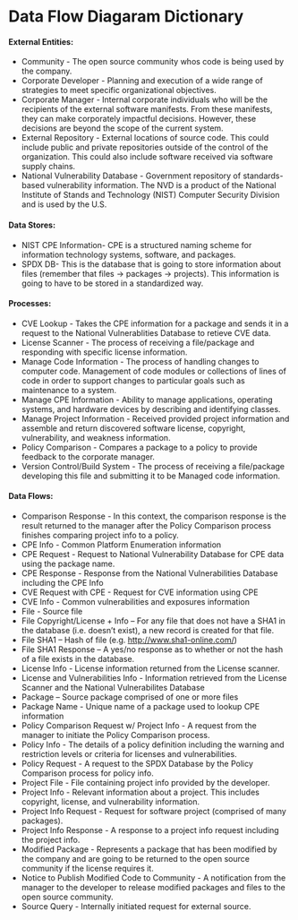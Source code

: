 # Data Flow Diagaram Dictionary

#### External Entities:
 - Community - The open source community whos code is being used by the company.
 - Corporate Developer - Planning and execution of a wide range of strategies to meet specific organizational objectives. 
 - Corporate Manager - Internal corporate individuals who will be the recipients of the external software manifests. From these manifests, they can make corporately impactful decisions. However, these decisions are beyond the scope of the current system. 
 - External Repository - External locations of source code. This could include public and private repositories outside of the control of the organization. This could also include software received via software supply chains.
 - National Vulnerability Database - Government repository of standards-based vulnerability information. The NVD is a product of the National Institute of Stands and Technology (NIST) Computer Security Division and is used by the U.S.

#### Data Stores:
 - NIST CPE Information- CPE is a structured naming scheme for information technology systems, software, and packages.
 - SPDX DB- This is the database that is going to store information about files (remember that files -> packages -> projects). This information is going to have to be stored in a standardized way.

#### Processes:
 - CVE Lookup - Takes the CPE information for a package and sends it in a request to the National Vulnerablities Database to retieve CVE data.
 - License Scanner - The process of receiving a file/package and responding with specific license information.
 - Manage Code Information - The process of handling changes to computer code. Management of code modules or collections of lines of code in order to support changes to particular goals such as maintenance to a system.
 - Manage CPE Information - Ability to manage applications, operating systems, and hardware devices by describing and identifying classes. 
 - Manage Project Information - Received provided project information and assemble and return discovered software license, copyright, vulnerability, and weakness information. 
 - Policy Comparison - Compares a package to a policy to provide feedback to the corporate manager.
 - Version Control/Build System - The process of receiving a file/package developing this file and submitting it to be Managed code information.

#### Data Flows:
 - Comparison Response - In this context, the comparison response is the result returned to the manager after the Policy Comparison process finishes comparing project info to a policy.
 - CPE Info - Common Platform Enumeration information
 - CPE Request - Request to National Vulnerability Database for CPE data using the package name.
 - CPE Response - Response from the National Vulnerabilities Database including the CPE Info
 - CVE Request with CPE - Request for CVE information using CPE
 - CVE Info - Common vulnerabilities and exposures information
 - File - Source file 
 - File Copyright/License + Info – For any file that does not have a SHA1 in the database (i.e. doesn’t exist), a new record is created for that file. 
 - File SHA1 – Hash of file (e.g. http://www.sha1-online.com/)
 - File SHA1 Response – A yes/no response as to whether or not the hash of a file exists in the database.
 - License Info - License information returned from the License scanner.
 - License and Vulnerabilities Info - Information retrieved from the License Scanner and the National Vulnerabilites Database 
 - Package – Source package comprised of one or more files
 - Package Name - Unique name of a package used to lookup CPE information
 - Policy Comparison Request w/ Project Info - A request from the manager to initiate the Policy Comparison process.
 - Policy Info - The details of a policy definition including the warning and restriction levels or criteria for licenses and vulnerabilities.
 - Policy Request - A request to the SPDX Database by the Policy Comparison process for policy info.
 - Project File - File containing project info provided by the developer.
 - Project Info - Relevant information about a project. This includes copyright, license, and vulnerability information.
 - Project Info Request - Request for software project (comprised of many packages).
 - Project Info Response - A response to a project info request including the project info.
 - Modified Package - Represents a package that has been modified by the company and are going to be returned to the open source community if the license requires it.
 - Notice to Publish Modified Code to Community - A notification from the manager to the developer to release modified packages and files to the open source community.
 - Source Query - Internally initiated request for external source.
